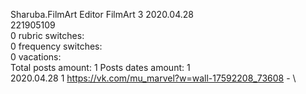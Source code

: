 Sharuba.FilmArt	Editor FilmArt 3 2020.04.28\
221905109\
0 rubric switches:\
0 frequency switches:\
0 vacations:\
Total posts amount: 1	Posts dates amount: 1\
2020.04.28 1 https://vk.com/mu_marvel?w=wall-17592208_73608 - \
